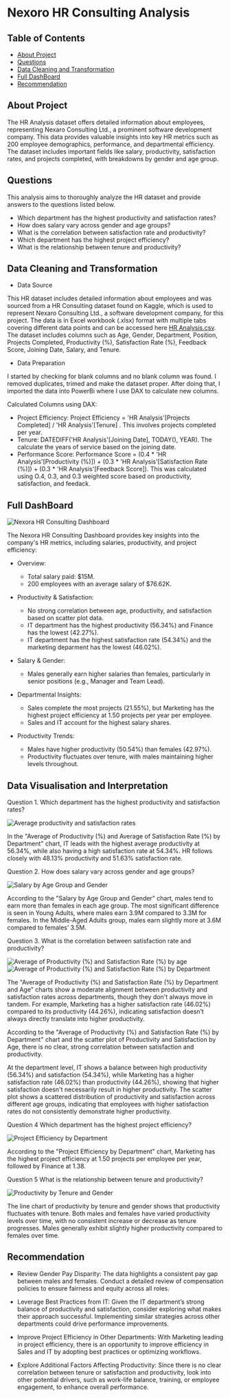# Nexoro HR Consulting Analysis

## Table of Contents
- [About Project](#About-Project)
- [Questions](#Questions)
- [Data Cleaning and Transformation](#Data-Cleaning-and-Transformation)
- [Full DashBoard](#Full-DashBoard)
- [Recommendation](#Recommendation)

## About Project
The HR Analysis dataset offers detailed information about employees, representing Nexaro Consulting Ltd., a prominent software development company. This data provides valuable insights into key HR metrics such as 200 employee demographics, performance, and departmental efficiency. The dataset includes important fields like salary, productivity, satisfaction rates, and projects completed, with breakdowns by gender and age group.

## Questions
This analysis aims to thoroughly analyze the HR dataset and provide answers to the questions listed below.
- Which department has the highest productivity and satisfaction rates?
- How does salary vary across gender and age groups?
- What is the correlation between satisfaction rate and productivity?
- Which department has the highest project efficiency?
- What is the relationship between tenure and productivity?

## Data Cleaning and Transformation

 - Data Source

This HR dataset includes detailed information about employees and was sourced from a HR Consulting dataset found on Kaggle, which is used to represent Nexaro Consulting Ltd., a software development company, for this project. The data is in Excel workbook (.xlsx) format with multiple tabs covering different data points and can be accessed here [HR Analysis.csv](https://github.com/user-attachments/files/16936040/HR.Analysis.csv). The dataset includes columns such as Age, Gender, Department, Position, Projects Completed, Productivity (%), Satisfaction Rate (%), Feedback Score, Joining Date, Salary, and Tenure.

- Data Preparation

I started by checking for blank columns and no blank column was found. I removed duplicates, trimed and make the dataset proper. After doing that, I imported the data into PowerBi where I use DAX to calculate new columns.

Calculated Columns using DAX:
- Project Efficiency: Project Efficiency = 'HR Analysis'[Projects Completed] / 'HR Analysis'[Tenure] . This involves projects completed per year.
- Tenure: DATEDIFF('HR Analysis'[Joining Date], TODAY(), YEAR). The calculate the years of service based on the joining date.
- Performance Score: Performance Score = (0.4 * 'HR Analysis'[Productivity (%)]) + 
                   (0.3 * 'HR Analysis'[Satisfaction Rate (%)]) + 
                   (0.3 * 'HR Analysis'[Feedback Score]).
    This was calculated using O.4, 0.3, and 0.3 weighted score based on productivity, satisfaction, and feedack.

## Full DashBoard

![Nexora HR Consulting Dashboard](https://github.com/user-attachments/assets/6f05b86a-281a-49b1-837f-26c26673467f)

The Nexora HR Consulting Dashboard provides key insights into the company's HR metrics, including salaries, productivity, and project efficiency:

- Overview:
  - Total salary paid: $15M.
  - 200 employees with an average salary of $76.62K.

- Productivity & Satisfaction:
  - No strong correlation between age, productivity, and satisfaction based on scatter plot data.
  - IT department has the highest productivity (56.34%) and Finance has the lowest (42.27%).
  - IT department has the highest satisfaction rate (54.34%) and the marketing deparment has the lowest (46.02%).

- Salary & Gender:
  - Males generally earn higher salaries than females, particularly in senior positions (e.g., Manager and Team Lead).

- Departmental Insights:
  - Sales complete the most projects (21.55%), but Marketing has the highest project efficiency at 1.50 projects per year per employee.
  - Sales and IT account for the highest salary shares.

- Productivity Trends:
  - Males have higher productivity (50.54%) than females (42.97%).
  - Productivity fluctuates over tenure, with males maintaining higher levels throughout.

## Data Visualisation and Interpretation
Question 1. 
Which department has the highest productivity and satisfaction rates?

![Average productivity and satisfaction rates](https://github.com/user-attachments/assets/a1da4537-a908-48bf-9686-dcb0c434855c)

In the "Average of Productivity (%) and Average of Satisfaction Rate (%) by Department" chart, IT leads with the highest average productivity at 56.34%, while also having a high satisfaction rate at 54.34%. HR follows closely with 48.13% productivity and 51.63% satisfaction rate.

Question 2. 
How does salary vary across gender and age groups?

![Salary by Age Group and Gender](https://github.com/user-attachments/assets/4534d0d1-720a-499f-bdff-41d9a67acc92)

According to the "Salary by Age Group and Gender" chart, males tend to earn more than females in each age group. The most significant difference is seen in Young Adults, where males earn 3.9M compared to 3.3M for females. In the Middle-Aged Adults group, males earn slightly more at 3.6M compared to females’ 3.5M.

Question 3. 
What is the correlation between satisfaction rate and productivity?

![Average of Productivity (%) and Satisfaction Rate (%) by age](https://github.com/user-attachments/assets/29c38eee-588e-4976-bcb7-8d3dd94cb8ac) 
![Average of Productivity (%) and Satisfaction Rate (%) by Department](https://github.com/user-attachments/assets/5f905071-349c-4818-85ee-96996e24ebbe)

The "Average of Productivity (%) and Satisfaction Rate (%) by Department and Age" charts show a moderate alignment between productivity and satisfaction rates across departments, though they don't always move in tandem. For example, Marketing has a higher satisfaction rate (46.02%) compared to its productivity (44.26%), indicating satisfaction doesn’t always directly translate into higher productivity.

According to the "Average of Productivity (%) and Satisfaction Rate (%) by Department" chart and the scatter plot of Productivity and Satisfaction by Age, there is no clear, strong correlation between satisfaction and productivity.

At the department level, IT shows a balance between high productivity (56.34%) and satisfaction (54.34%), while Marketing has a higher satisfaction rate (46.02%) than productivity (44.26%), showing that higher satisfaction doesn't necessarily result in higher productivity. The scatter plot shows a scattered distribution of productivity and satisfaction across different age groups, indicating that employees with higher satisfaction rates do not consistently demonstrate higher productivity.

Question 4
Which department has the highest project efficiency?

![Project Efficiency by Department](https://github.com/user-attachments/assets/dfb1fd75-1bcf-486e-a766-4e52c471a36f)

According to the "Project Efficiency by Department" chart, Marketing has the highest project efficiency at 1.50 projects per employee per year, followed by Finance at 1.38.
 
Question 5
What is the relationship between tenure and productivity?

![Productivity by Tenure and Gender](https://github.com/user-attachments/assets/e92f82cc-7d60-4ead-8968-30dbc88d0811)

The line chart of productivity by tenure and gender shows that productivity fluctuates with tenure. Both males and females have varied productivity levels over time, with no consistent increase or decrease as tenure progresses. Males generally exhibit slightly higher productivity compared to females over time.

## Recommendation
- Review Gender Pay Disparity: The data highlights a consistent pay gap between males and females. Conduct a detailed review of compensation policies to ensure fairness and equity across all roles.

- Leverage Best Practices from IT: Given the IT department’s strong balance of productivity and satisfaction, consider exploring what makes their approach successful. Implementing similar strategies across other departments could drive performance improvements.

- Improve Project Efficiency in Other Departments: With Marketing leading in project efficiency, there is an opportunity to improve efficiency in Sales and IT by adopting best practices or optimizing workflows.

- Explore Additional Factors Affecting Productivity: Since there is no clear correlation between tenure or satisfaction and productivity, look into other potential drivers, such as work-life balance, training, or employee engagement, to enhance overall performance.

